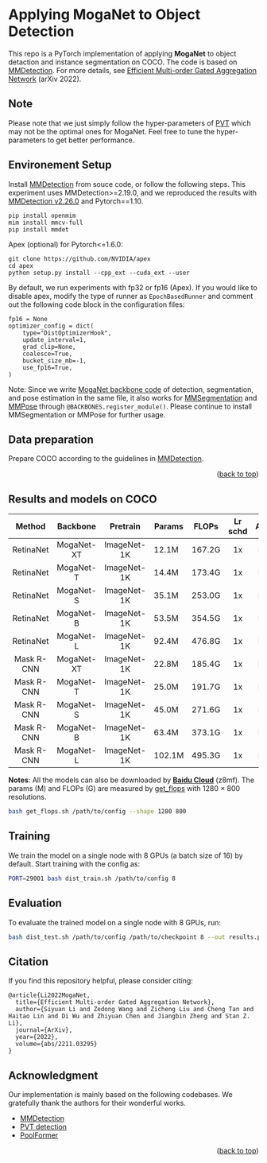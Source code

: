 # Applying MogaNet to Object Detection

This repo is a PyTorch implementation of applying **MogaNet** to object detaction and instance segmentation on COCO. The code is based on [MMDetection](https://github.com/open-mmlab/mmdetection/tree/v2.26.0).
For more details, see [Efficient Multi-order Gated Aggregation Network](https://arxiv.org/abs/2211.03295) (arXiv 2022).

## Note

Please note that we just simply follow the hyper-parameters of [PVT](https://github.com/whai362/PVT/tree/v2/detection) which may not be the optimal ones for MogaNet. Feel free to tune the hyper-parameters to get better performance.

## Environement Setup

Install [MMDetection](https://github.com/open-mmlab/mmdetection/) from souce code, or follow the following steps. This experiment uses MMDetection>=2.19.0, and we reproduced the results with [MMDetection v2.26.0](https://github.com/open-mmlab/mmdetection/tree/v2.26.0) and Pytorch==1.10.
```
pip install openmim
mim install mmcv-full
pip install mmdet
```

Apex (optional) for Pytorch<=1.6.0:
```
git clone https://github.com/NVIDIA/apex
cd apex
python setup.py install --cpp_ext --cuda_ext --user
```

By default, we run experiments with fp32 or fp16 (Apex). If you would like to disable apex, modify the type of runner as `EpochBasedRunner` and comment out the following code block in the configuration files:
```
fp16 = None
optimizer_config = dict(
    type="DistOptimizerHook",
    update_interval=1,
    grad_clip=None,
    coalesce=True,
    bucket_size_mb=-1,
    use_fp16=True,
)
```

Note: Since we write [MogaNet backbone code](../models/moganet.py) of detection, segmentation, and pose estimation in the same file, it also works for [MMSegmentation](https://github.com/open-mmlab/mmsegmentation/tree/v0.29.1) and [MMPose](https://github.com/open-mmlab/mmpose/tree/v0.29.0) through `@BACKBONES.register_module()`. Please continue to install MMSegmentation or MMPose for further usage.

## Data preparation

Prepare COCO according to the guidelines in [MMDetection](https://github.com/open-mmlab/mmdetection/).

<p align="right">(<a href="#top">back to top</a>)</p>

## Results and models on COCO

| Method | Backbone | Pretrain | Params | FLOPs | Lr schd | Aug | box mAP | mask mAP | Config | Download |
|:---:|:---:|:---:|---|---|:---:|:---:|:---:|:---:|:---:|:---:|
| RetinaNet | MogaNet-XT | ImageNet-1K | 12.1M | 167.2G | 1x | No | 38.9 | - | [config](configs/mask_rcnn_moganet_xtiny_fpn_1x_coco.py) | log / model |
| RetinaNet | MogaNet-T | ImageNet-1K | 14.4M | 173.4G | 1x | No | 40.9 | - | [config](configs/mask_rcnn_moganet_tiny_fpn_1x_coco.py) | log / model |
| RetinaNet | MogaNet-S | ImageNet-1K | 35.1M | 253.0G | 1x | No | 45.4 | - | [config](configs/mask_rcnn_moganet_small_fpn_1x_coco.py) | log / model |
| RetinaNet | MogaNet-B | ImageNet-1K | 53.5M | 354.5G | 1x | No |  | - | [config](configs/mask_rcnn_moganet_base_fpn_1x_coco.py) | log / model |
| RetinaNet | MogaNet-L | ImageNet-1K | 92.4M | 476.8G | 1x | No |  | - | [config](configs/mask_rcnn_moganet_large_fpn_1x_coco.py) | log / model |
| Mask R-CNN | MogaNet-XT | ImageNet-1K | 22.8M | 185.4G | 1x | No | 40.7 | 37.6 | [config](configs/retinanet_moganet_xtiny_fpn_1x_coco.py) | log / model |
| Mask R-CNN | MogaNet-T | ImageNet-1K | 25.0M | 191.7G | 1x | No | 42.6 | 39.1 | [config](configs/retinanet_moganet_tiny_fpn_1x_coco.py) | log / model |
| Mask R-CNN | MogaNet-S | ImageNet-1K | 45.0M | 271.6G | 1x | No | 46.1 | 41.8 | [config](configs/retinanet_moganet_small_fpn_1x_coco.py) | log / model |
| Mask R-CNN | MogaNet-B | ImageNet-1K | 63.4M | 373.1G | 1x | No | 48.2 | 43.4 | [config](configs/retinanet_moganet_base_fpn_1x_coco.py) | log / model |
| Mask R-CNN | MogaNet-L | ImageNet-1K | 102.1M | 495.3G | 1x | No |  |  | [config](configs/retinanet_moganet_large_fpn_1x_coco.py) | log / model |

**Notes**: All the models can also be downloaded by [**Baidu Cloud**](https://pan.baidu.com/s/1d5MTTC66gegehmfZvCQRUA?pwd=z8mf) (z8mf). The params (M) and FLOPs (G) are measured by [get_flops](get_flops.sh) with 1280 $\times$ 800 resolutions.
```bash
bash get_flops.sh /path/to/config --shape 1280 800
```

## Training

We train the model on a single node with 8 GPUs (a batch size of 16) by default. Start training with the config as:
```bash
PORT=29001 bash dist_train.sh /path/to/config 8
```

## Evaluation

To evaluate the trained model on a single node with 8 GPUs, run:
```bash
bash dist_test.sh /path/to/config /path/to/checkpoint 8 --out results.pkl --eval bbox # or `bbox segm`
```

## Citation

If you find this repository helpful, please consider citing:
```
@article{Li2022MogaNet,
  title={Efficient Multi-order Gated Aggregation Network},
  author={Siyuan Li and Zedong Wang and Zicheng Liu and Cheng Tan and Haitao Lin and Di Wu and Zhiyuan Chen and Jiangbin Zheng and Stan Z. Li},
  journal={ArXiv},
  year={2022},
  volume={abs/2211.03295}
}
```

## Acknowledgment

Our implementation is mainly based on the following codebases. We gratefully thank the authors for their wonderful works.

- [MMDetection](https://github.com/open-mmlab/mmdetection)
- [PVT detection](https://github.com/whai362/PVT/tree/v2/detection)
- [PoolFormer](https://github.com/sail-sg/poolformer)

<p align="right">(<a href="#top">back to top</a>)</p>

